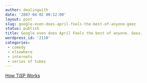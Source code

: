 ```yaml
---
author: dealingwith
date: '2007-04-02 00:12:00'
layout: post
slug: google-even-does-april-fools-the-best-of-anyone-geez
status: publish
title: Google even does April Fools the best of anyone. Geez.
wordpress_id: '2110'
categories:
 - comedy
 - elsewhere
 - internets
 - series of tubes
---
```


[How TiSP Works][1]

   [1]: http://www.google.com/tisp/install.html

